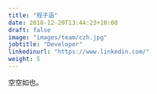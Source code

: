 ```yaml
---
title: "程子涵"
date: 2018-12-20T13:44:23+10:00
draft: false
image: "images/team/czh.jpg"
jobtitle: "Developer"
linkedinurl: "https://www.linkedin.com/"
weight: 5
---
```


空空如也。
